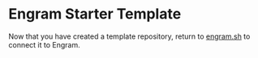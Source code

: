 # Engram Starter Template

Now that you have created a template repository, return to [engram.sh](https://engram.sh/dashboard/repos) to connect it to Engram.
